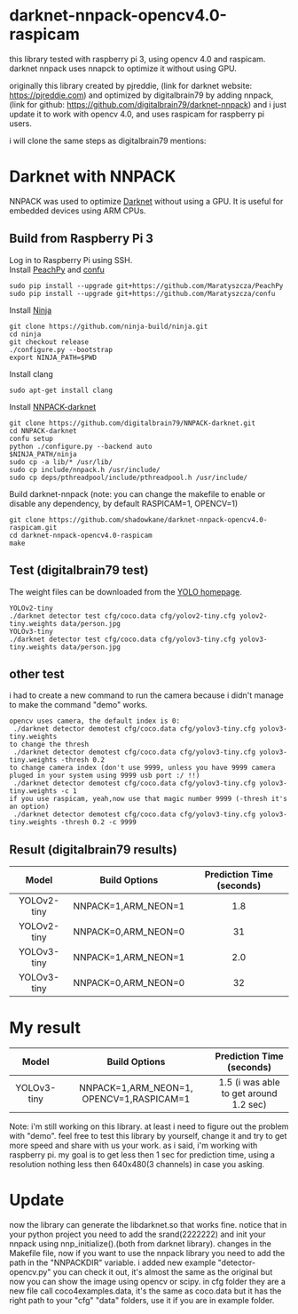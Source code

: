 # darknet-nnpack-opencv4.0-raspicam
this library tested with raspberry pi 3, using opencv 4.0 and raspicam.
darknet nnpack uses nnapck to optimize it without using GPU.

originally this library created by pjreddie, (link for darknet website: https://pjreddie.com)
and optimized by digitalbrain79 by adding nnpack, (link for github: https://github.com/digitalbrain79/darknet-nnpack)
and i just update it to work with opencv 4.0, and uses raspicam for raspberry pi users.

i will clone the same steps as digitalbrain79 mentions:

# Darknet with NNPACK
NNPACK was used to optimize [Darknet](https://github.com/pjreddie/darknet) without using a GPU. It is useful for embedded devices using ARM CPUs.

## Build from Raspberry Pi 3
Log in to Raspberry Pi using SSH.<br/>
Install [PeachPy](https://github.com/Maratyszcza/PeachPy) and [confu](https://github.com/Maratyszcza/confu)
```
sudo pip install --upgrade git+https://github.com/Maratyszcza/PeachPy
sudo pip install --upgrade git+https://github.com/Maratyszcza/confu
```
Install [Ninja](https://ninja-build.org/)
```
git clone https://github.com/ninja-build/ninja.git
cd ninja
git checkout release
./configure.py --bootstrap
export NINJA_PATH=$PWD
```
Install clang
```
sudo apt-get install clang
```
Install [NNPACK-darknet](https://github.com/digitalbrain79/NNPACK-darknet.git)
```
git clone https://github.com/digitalbrain79/NNPACK-darknet.git
cd NNPACK-darknet
confu setup
python ./configure.py --backend auto
$NINJA_PATH/ninja
sudo cp -a lib/* /usr/lib/
sudo cp include/nnpack.h /usr/include/
sudo cp deps/pthreadpool/include/pthreadpool.h /usr/include/
```
Build darknet-nnpack
(note: you can change the makefile to enable or disable any dependency, by default RASPICAM=1, OPENCV=1)
```
git clone https://github.com/shadowkane/darknet-nnpack-opencv4.0-raspicam.git
cd darknet-nnpack-opencv4.0-raspicam
make
```

## Test (digitalbrain79 test)
The weight files can be downloaded from the [YOLO homepage](https://pjreddie.com/darknet/yolo/).
```
YOLOv2-tiny
./darknet detector test cfg/coco.data cfg/yolov2-tiny.cfg yolov2-tiny.weights data/person.jpg
YOLOv3-tiny
./darknet detector test cfg/coco.data cfg/yolov3-tiny.cfg yolov3-tiny.weights data/person.jpg
```
## other test
i had to create a new command to run the camera because i didn't manage to make the command "demo" works.
```
opencv uses camera, the default index is 0:
 ./darknet detector demotest cfg/coco.data cfg/yolov3-tiny.cfg yolov3-tiny.weights
to change the thresh
 ./darknet detector demotest cfg/coco.data cfg/yolov3-tiny.cfg yolov3-tiny.weights -thresh 0.2
to change camera index (don't use 9999, unless you have 9999 camera pluged in your system using 9999 usb port :/ !!)
 ./darknet detector demotest cfg/coco.data cfg/yolov3-tiny.cfg yolov3-tiny.weights -c 1
if you use raspicam, yeah,now use that magic number 9999 (-thresh it's an option)
 ./darknet detector demotest cfg/coco.data cfg/yolov3-tiny.cfg yolov3-tiny.weights -thresh 0.2 -c 9999
```

## Result (digitalbrain79 results)
Model | Build Options | Prediction Time (seconds)
:-:|:-:|:-:
YOLOv2-tiny | NNPACK=1,ARM_NEON=1 | 1.8
YOLOv2-tiny | NNPACK=0,ARM_NEON=0 | 31
YOLOv3-tiny | NNPACK=1,ARM_NEON=1 | 2.0
YOLOv3-tiny | NNPACK=0,ARM_NEON=0 | 32

# My result
Model | Build Options | Prediction Time (seconds)
:-:|:-:|:-:
YOLOv3-tiny | NNPACK=1,ARM_NEON=1, OPENCV=1,RASPICAM=1 | 1.5 (i was able to get around 1.2 sec)

Note: i'm still working on this library. at least i need to figure out the problem with "demo". feel free to test this library by yourself, change it and try to get more speed and share with us your work.
as i said, i'm working with raspberry pi. my goal is to get less then 1 sec for prediction time, using a resolution nothing less then 640x480(3 channels) in case you asking.

# Update
now the library can generate the libdarknet.so that works fine. notice that in your python project you need to add the srand(2222222) and init your nnpack using nnp_initialize().(both from darknet library).
changes in the Makefile file, now if you want to use the nnpack library you need to add the path in the "NNPACKDIR" variable.
i added new example "detector-opencv.py" you can check it out, it's almost the same as the original but now you can show the image using opencv or scipy.
in cfg folder they are a new file call coco4examples.data, it's the same as coco.data but it has the right path to your "cfg" "data" folders, use it if you are in example folder.

